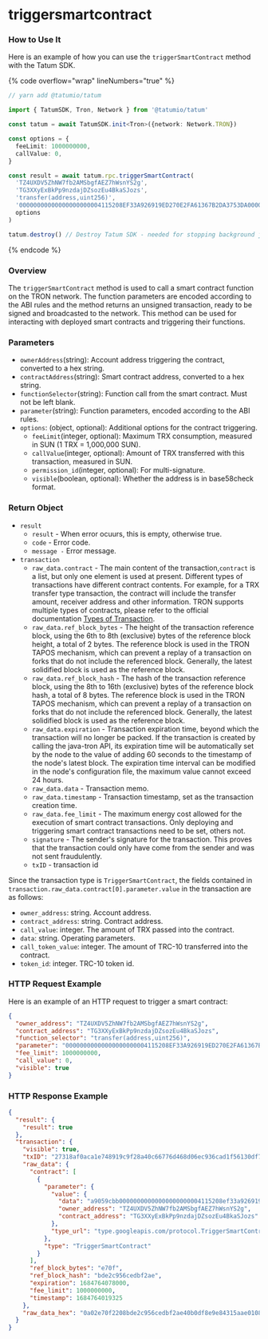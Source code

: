 # triggersmartcontract

### How to Use It

Here is an example of how you can use the `triggerSmartContract` method with the Tatum SDK.

{% code overflow="wrap" lineNumbers="true" %}
```typescript
// yarn add @tatumio/tatum

import { TatumSDK, Tron, Network } from '@tatumio/tatum'

const tatum = await TatumSDK.init<Tron>({network: Network.TRON})

const options = {
  feeLimit: 1000000000,
  callValue: 0,
}

const result = await tatum.rpc.triggerSmartContract(
  'TZ4UXDV5ZhNW7fb2AMSbgfAEZ7hWsnYS2g', 
  'TG3XXyExBkPp9nzdajDZsozEu4BkaSJozs', 
  'transfer(address,uint256)', 
  '00000000000000000000004115208EF33A926919ED270E2FA61367B2DA3753DA0000000000000000000000000000000000000000000000000000000000000032',
  options
)

tatum.destroy() // Destroy Tatum SDK - needed for stopping background jobs
```
{% endcode %}

### Overview

The `triggerSmartContract` method is used to call a smart contract function on the TRON network. The function parameters are encoded according to the ABI rules and the method returns an unsigned transaction, ready to be signed and broadcasted to the network. This method can be used for interacting with deployed smart contracts and triggering their functions.

### Parameters

* `ownerAddress`(string): Account address triggering the contract, converted to a hex string.
* `contractAddress`(string): Smart contract address, converted to a hex string.
* `functionSelector`(string): Function call from the smart contract. Must not be left blank.
* `parameter`(string): Function parameters, encoded according to the ABI rules.
* `options`: (object, optional): Additional options for the contract triggering.
  * `feeLimit`(integer, optional):  Maximum TRX consumption, measured in SUN (1 TRX = 1,000,000 SUN).
  * `callValue`(integer, optional): Amount of TRX transferred with this transaction, measured in SUN.
  * `permission_id`(integer, optional): For multi-signature.
  * `visible`(boolean, optional): Whether the address is in base58check format.

### Return Object

* `result`
  * `result` - When error ocuurs, this is empty, otherwise true.
  * `code` - Error code.
  * `message -` Error message.
* `transaction`&#x20;
  * `raw_data.contract` - The main content of the transaction,`contract` is a list, but only one element is used at present. Different types of transactions have different contract contents. For example, for a TRX transfer type transaction, the contract will include the transfer amount, receiver address and other information. TRON supports multiple types of contracts, please refer to the official documentation [Types of Transaction](https://developers.tron.network/docs/tron-protocol-transaction#types-of-transaction).
  * `raw_data.ref_block_bytes` - The height of the transaction reference block, using the 6th to 8th (exclusive) bytes of the reference block height, a total of 2 bytes. The reference block is used in the TRON TAPOS mechanism, which can prevent a replay of a transaction on forks that do not include the referenced block. Generally, the latest solidified block is used as the reference block.
  * `raw_data.ref_block_hash` - The hash of the transaction reference block, using the 8th to 16th (exclusive) bytes of the reference block hash, a total of 8 bytes. The reference block is used in the TRON TAPOS mechanism, which can prevent a replay of a transaction on forks that do not include the referenced block. Generally, the latest solidified block is used as the reference block.
  * `raw_data.expiration` - Transaction expiration time, beyond which the transaction will no longer be packed. If the transaction is created by calling the java-tron API, its expiration time will be automatically set by the node to the value of adding 60 seconds to the timestamp of the node's latest block. The expiration time interval can be modified in the node's configuration file, the maximum value cannot exceed 24 hours.
  * `raw_data.data` - Transaction memo.
  * `raw_data.timestamp` - Transaction timestamp, set as the transaction creation time.
  * `raw_data.fee_limit` - The maximum energy cost allowed for the execution of smart contract transactions. Only deploying and triggering smart contract transactions need to be set, others not.
  * `signature` - The sender's signature for the transaction. This proves that the transaction could only have come from the sender and was not sent fraudulently.
  * `txID` - transaction id

Since the transaction type is `TriggerSmartContract`, the fields contained in `transaction.raw_data.contract[0].parameter.value` in the transaction are as follows:

* `owner_address`: string. Account address.
* `contract_address`: string. Contract address.
* `call_value`: integer. The amount of TRX passed into the contract.
* `data`: string. Operating parameters.
* `call_token_value`: integer. The amount of TRC-10 transferred into the contract.
* `token_id`: integer. TRC-10 token id.

### HTTP Request Example

Here is an example of an HTTP request to trigger a smart contract:

```json
{
  "owner_address": "TZ4UXDV5ZhNW7fb2AMSbgfAEZ7hWsnYS2g",
  "contract_address": "TG3XXyExBkPp9nzdajDZsozEu4BkaSJozs",
  "function_selector": "transfer(address,uint256)",
  "parameter": "00000000000000000000004115208EF33A926919ED270E2FA61367B2DA3753DA0000000000000000000000000000000000000000000000000000000000000032",
  "fee_limit": 1000000000,
  "call_value": 0,
  "visible": true
}
```

### HTTP Response Example

```json
{
  "result": {
    "result": true
  },
  "transaction": {
    "visible": true,
    "txID": "27318af0aca1e748919c9f28a40c66776d468d06ec936cad1f56130df7704db7",
    "raw_data": {
      "contract": [
        {
          "parameter": {
            "value": {
              "data": "a9059cbb00000000000000000000004115208ef33a926919ed270e2fa61367b2da3753da0000000000000000000000000000000000000000000000000000000000000032",
              "owner_address": "TZ4UXDV5ZhNW7fb2AMSbgfAEZ7hWsnYS2g",
              "contract_address": "TG3XXyExBkPp9nzdajDZsozEu4BkaSJozs"
            },
            "type_url": "type.googleapis.com/protocol.TriggerSmartContract"
          },
          "type": "TriggerSmartContract"
        }
      ],
      "ref_block_bytes": "e70f",
      "ref_block_hash": "bde2c956cedbf2ae",
      "expiration": 1684764078000,
      "fee_limit": 1000000000,
      "timestamp": 1684764019325
    },
    "raw_data_hex": "0a02e70f2208bde2c956cedbf2ae40b0df8e9e84315aae01081f12a9010a31747970652e676f6f676c65617069732e636f6d2f70726f746f636f6c2e54726967676572536d617274436f6e747261637412740a1541fd49eda0f23ff7ec1d03b52c3a45991c24cd440e12154142a1e39aefa49290f2b3f9ed688d7cecf86cd6e02244a9059cbb00000000000000000000004115208ef33a926919ed270e2fa61367b2da3753da000000000000000000000000000000000000000000000000000000000000003270fd948b9e843190018094ebdc03"
  }
}
```
